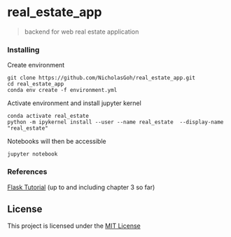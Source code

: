 # real_estate_app
> backend for web real estate application


### Installing

Create environment

	git clone https://github.com/NicholasGoh/real_estate_app.git
	cd real_estate_app
	conda env create -f environment.yml

Activate environment and install jupyter kernel

	conda activate real_estate
	python -m ipykernel install --user --name real_estate  --display-name "real_estate"
	
Notebooks will then be accessible

	jupyter notebook

### References

[Flask Tutorial](https://blog.miguelgrinberg.com/post/the-flask-mega-tutorial-part-i-hello-world) (up to and including chapter 3 so far)

## License

This project is licensed under the [MIT License](LICENSE.md)
